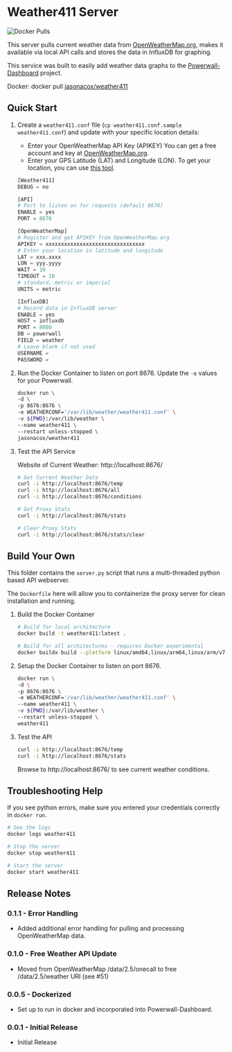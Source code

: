 # Weather411 Server

![Docker Pulls](https://img.shields.io/docker/pulls/jasonacox/weather411)

This server pulls current weather data from [OpenWeatherMap.org](https://openweathermap.org/), makes it available via local API calls and stores the data in InfluxDB for graphing.

This service was built to easily add weather data graphs to the [Powerwall-Dashboard](https://github.com/jasonacox/Powerwall-Dashboard) project.

Docker: docker pull [jasonacox/weather411](https://hub.docker.com/r/jasonacox/weather411)

## Quick Start


1. Create a `weather411.conf` file (`cp weather411.conf.sample weather411.conf`) and update with your specific location details:

    * Enter your OpenWeatherMap API Key (APIKEY) You can get a free account and key at [OpenWeatherMap.org](https://openweathermap.org/). 
    * Enter your GPS Latitude (LAT) and Longitude (LON).  To get your location, you can use [this tool](https://jasonacox.github.io/Powerwall-Dashboard/location.html).

    ```python
    [Weather411]
    DEBUG = no

    [API]
    # Port to listen on for requests (default 8676)
    ENABLE = yes
    PORT = 8676

    [OpenWeatherMap]
    # Register and get APIKEY from OpenWeatherMap.org
    APIKEY = xxxxxxxxxxxxxxxxxxxxxxxxxxxxxxxx
    # Enter your location in latitude and longitude 
    LAT = xxx.xxxx
    LON = yyy.yyyy
    WAIT = 10
    TIMEOUT = 10
    # standard, metric or imperial 
    UNITS = metric

    [InfluxDB]
    # Record data in InfluxDB server 
    ENABLE = yes
    HOST = influxdb
    PORT = 8086
    DB = powerwall
    FIELD = weather
    # Leave blank if not used
    USERNAME = 
    PASSWORD =
    ```

2. Run the Docker Container to listen on port 8676. Update the `-e` values for your Powerwall.

    ```bash
    docker run \
    -d \
    -p 8676:8676 \
    -e WEATHERCONF='/var/lib/weather/weather411.conf' \
    -v ${PWD}:/var/lib/weather \
    --name weather411 \
    --restart unless-stopped \
    jasonacox/weather411
    ```

3. Test the API Service

    Website of Current Weather: http://localhost:8676/

    ```bash
    # Get Current Weather Data
    curl -i http://localhost:8676/temp
    curl -i http://localhost:8676/all
    curl -i http://localhost:8676/conditions

    # Get Proxy Stats
    curl -i http://localhost:8676/stats

    # Clear Proxy Stats
    curl -i http://localhost:8676/stats/clear
    ```

## Build Your Own

This folder contains the `server.py` script that runs a multi-threaded python based API webserver.  

The `Dockerfile` here will allow you to containerize the proxy server for clean installation and running.

1. Build the Docker Container

    ```bash
    # Build for local architecture  
    docker build -t weather411:latest .

    # Build for all architectures - requires Docker experimental 
    docker buildx build --platform linux/amd64,linux/arm64,linux/arm/v7 -t weather411:latest . 

    ```

2. Setup the Docker Container to listen on port 8676.

    ```bash
    docker run \
    -d \
    -p 8676:8676 \
    -e WEATHERCONF='/var/lib/weather/weather411.conf' \
    --name weather411 \
    -v ${PWD}:/var/lib/weather \
    --restart unless-stopped \
    weather411
    ```

3. Test the API

    ```bash
    curl -i http://localhost:8676/temp
    curl -i http://localhost:8676/stats
    ```

    Browse to http://localhost:8676/ to see current weather conditions.


## Troubleshooting Help

If you see python errors, make sure you entered your credentials correctly in `docker run`.

```bash
# See the logs
docker logs weather411

# Stop the server
docker stop weather411

# Start the server
docker start weather411
```

## Release Notes

### 0.1.1 - Error Handling

* Added additional error handling for pulling and processing OpenWeatherMap data.

### 0.1.0 - Free Weather API Update

* Moved from OpenWeatherMap /data/2.5/onecall to free /data/2.5/weather URI (see #51)

### 0.0.5 - Dockerized

* Set up to run in docker and incorporated into Powerwall-Dashboard.

### 0.0.1 - Initial Release

* Initial Release
